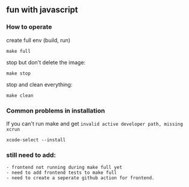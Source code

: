 ## fun with javascript
### How to operate
create full env (build, run)
```
make full
```
stop but don't delete the image:
```
make stop
```
stop and clean everything: 
```
make clean
```
### Common problems in installation
If you can't run make and get ```invalid active developer path, missing xcrun```
```
xcode-select --install
```
### still need to add:
```
- frontend not running during make full yet
- need to add frontend tests to make full
- need to create a seperate github action for frontend.
```
